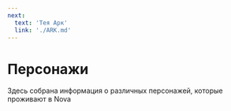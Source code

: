 ```yaml
---
next:
  text: 'Тея Арк'
  link: './ARK.md'
---
```


# Персонажи

Здесь собрана информация о различных персонажей, которые проживают в Nova